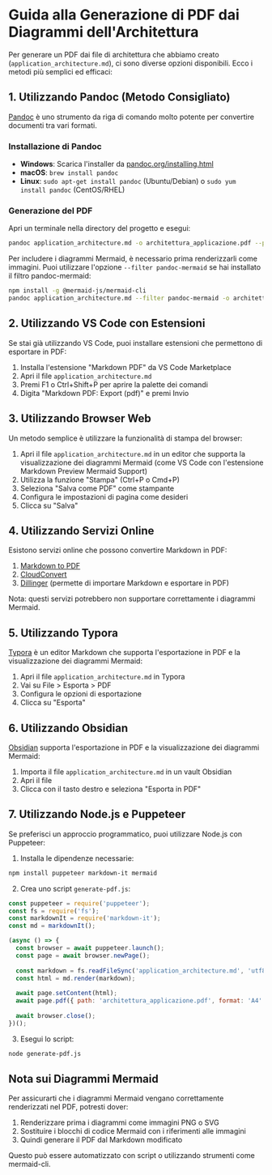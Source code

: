 # Guida alla Generazione di PDF dai Diagrammi dell'Architettura

Per generare un PDF dai file di architettura che abbiamo creato (`application_architecture.md`), ci sono diverse opzioni disponibili. Ecco i metodi più semplici ed efficaci:

## 1. Utilizzando Pandoc (Metodo Consigliato)

[Pandoc](https://pandoc.org/) è uno strumento da riga di comando molto potente per convertire documenti tra vari formati.

### Installazione di Pandoc

- **Windows**: Scarica l'installer da [pandoc.org/installing.html](https://pandoc.org/installing.html)
- **macOS**: `brew install pandoc`
- **Linux**: `sudo apt-get install pandoc` (Ubuntu/Debian) o `sudo yum install pandoc` (CentOS/RHEL)

### Generazione del PDF

Apri un terminale nella directory del progetto e esegui:

```bash
pandoc application_architecture.md -o architettura_applicazione.pdf --pdf-engine=wkhtmltopdf
```

Per includere i diagrammi Mermaid, è necessario prima renderizzarli come immagini. Puoi utilizzare l'opzione `--filter pandoc-mermaid` se hai installato il filtro pandoc-mermaid:

```bash
npm install -g @mermaid-js/mermaid-cli
pandoc application_architecture.md --filter pandoc-mermaid -o architettura_applicazione.pdf
```

## 2. Utilizzando VS Code con Estensioni

Se stai già utilizzando VS Code, puoi installare estensioni che permettono di esportare in PDF:

1. Installa l'estensione "Markdown PDF" da VS Code Marketplace
2. Apri il file `application_architecture.md`
3. Premi F1 o Ctrl+Shift+P per aprire la palette dei comandi
4. Digita "Markdown PDF: Export (pdf)" e premi Invio

## 3. Utilizzando Browser Web

Un metodo semplice è utilizzare la funzionalità di stampa del browser:

1. Apri il file `application_architecture.md` in un editor che supporta la visualizzazione dei diagrammi Mermaid (come VS Code con l'estensione Markdown Preview Mermaid Support)
2. Utilizza la funzione "Stampa" (Ctrl+P o Cmd+P)
3. Seleziona "Salva come PDF" come stampante
4. Configura le impostazioni di pagina come desideri
5. Clicca su "Salva"

## 4. Utilizzando Servizi Online

Esistono servizi online che possono convertire Markdown in PDF:

1. [Markdown to PDF](https://www.markdowntopdf.com/)
2. [CloudConvert](https://cloudconvert.com/md-to-pdf)
3. [Dillinger](https://dillinger.io/) (permette di importare Markdown e esportare in PDF)

Nota: questi servizi potrebbero non supportare correttamente i diagrammi Mermaid.

## 5. Utilizzando Typora

[Typora](https://typora.io/) è un editor Markdown che supporta l'esportazione in PDF e la visualizzazione dei diagrammi Mermaid:

1. Apri il file `application_architecture.md` in Typora
2. Vai su File > Esporta > PDF
3. Configura le opzioni di esportazione
4. Clicca su "Esporta"

## 6. Utilizzando Obsidian

[Obsidian](https://obsidian.md/) supporta l'esportazione in PDF e la visualizzazione dei diagrammi Mermaid:

1. Importa il file `application_architecture.md` in un vault Obsidian
2. Apri il file
3. Clicca con il tasto destro e seleziona "Esporta in PDF"

## 7. Utilizzando Node.js e Puppeteer

Se preferisci un approccio programmatico, puoi utilizzare Node.js con Puppeteer:

1. Installa le dipendenze necessarie:
```bash
npm install puppeteer markdown-it mermaid
```

2. Crea uno script `generate-pdf.js`:
```javascript
const puppeteer = require('puppeteer');
const fs = require('fs');
const markdownIt = require('markdown-it');
const md = markdownIt();

(async () => {
  const browser = await puppeteer.launch();
  const page = await browser.newPage();
  
  const markdown = fs.readFileSync('application_architecture.md', 'utf8');
  const html = md.render(markdown);
  
  await page.setContent(html);
  await page.pdf({ path: 'architettura_applicazione.pdf', format: 'A4' });
  
  await browser.close();
})();
```

3. Esegui lo script:
```bash
node generate-pdf.js
```

## Nota sui Diagrammi Mermaid

Per assicurarti che i diagrammi Mermaid vengano correttamente renderizzati nel PDF, potresti dover:

1. Renderizzare prima i diagrammi come immagini PNG o SVG
2. Sostituire i blocchi di codice Mermaid con i riferimenti alle immagini
3. Quindi generare il PDF dal Markdown modificato

Questo può essere automatizzato con script o utilizzando strumenti come mermaid-cli.